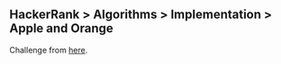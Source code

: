 ## HackerRank > Algorithms > Implementation > Apple and Orange

Challenge from [here](https://www.hackerrank.com/challenges/apple-and-orange).


